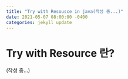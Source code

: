 ```yaml
---
title: "Try with Resousce in java(작성 중...)"
date: 2021-05-07 08:00:00 -0400
categories: jekyll update
---
```


# Try with Resource 란?

(작성 중...)

